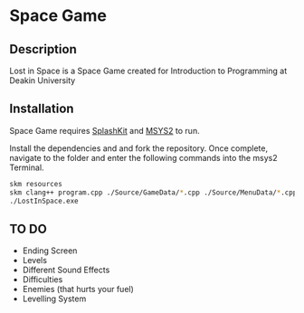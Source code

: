 # Space Game 
## Description
Lost in Space is a Space Game created for Introduction to Programming at Deakin University

## Installation

Space Game requires [SplashKit](https://www.splashkit.io/) and [MSYS2](https://www.msys2.org/) to run.

Install the dependencies and and fork the repository. Once complete, navigate to the folder and enter the following commands into the msys2 Terminal.

```sh
skm resources
skm clang++ program.cpp ./Source/GameData/*.cpp ./Source/MenuData/*.cpp ./Source/Utilities/*.cpp -o LostInSpace.exe
./LostInSpace.exe
```

## TO DO
+ Ending Screen
+ Levels
+ Different Sound Effects
+ Difficulties
+ Enemies (that hurts your fuel)
+ Levelling System
